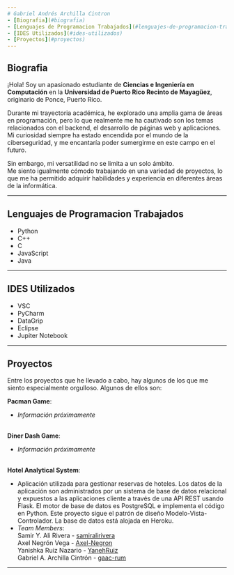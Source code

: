 ```yaml
---
# Gabriel Andrés Archilla Cintron
- [Biografia](#biografia)
- [Lenguajes de Programacion Trabajados](#lenguajes-de-programacion-trabajados)
- [IDES Utilizados](#ides-utilizados)
- [Proyectos](#proyectos)
---
```

## Biografia
¡Hola! Soy un apasionado estudiante de **Ciencias e Ingeniería en Computación** en la **Universidad de Puerto Rico Recinto de Mayagüez**, originario de Ponce, Puerto Rico.<br>

Durante mi trayectoria académica, he explorado una amplia gama de áreas en programación, pero lo que realmente me ha cautivado son los temas relacionados con el backend, el desarrollo de páginas web y aplicaciones.<br> Mi curiosidad siempre ha estado encendida por el mundo de la ciberseguridad, y me encantaría poder sumergirme en este campo en el futuro.

Sin embargo, mi versatilidad no se limita a un solo ámbito.<br> Me siento igualmente cómodo trabajando en una variedad de proyectos, lo que me ha permitido adquirir habilidades y experiencia en diferentes áreas de la informática.

---

## Lenguajes de Programacion Trabajados
- Python
- C++
- C
- JavaScript
- Java

---

## IDES Utilizados
- VSC
- PyCharm
- DataGrip
- Eclipse
- Jupiter Notebook

---

## Proyectos
Entre los proyectos que he llevado a cabo, hay algunos de los que me siento especialmente orgulloso. Algunos de ellos son:

**Pacman Game**:
- *Información próximamente*<br><br>

**Diner Dash Game**:
- *Información próximamente*<br><br>

**Hotel Analytical System**:
- Aplicación utilizada para gestionar reservas de hoteles. Los datos de la aplicación son administrados por un sistema de base de datos relacional y expuestos a las aplicaciones cliente a través de una API REST usando Flask. El motor de base de datos es PostgreSQL e implementa el código en Python. Este proyecto sigue el patrón de diseño Modelo-Vista-Controlador. La base de datos está alojada en Heroku.
- *Team Members*:<br>
Samir Y. Ali Rivera - [samiralirivera](https://github.com/samiralirivera)<br>
Axel Negrón Vega - [Axel-Negron](https://github.com/Axel-Negron)<br> 
Yanishka Ruiz Nazario - [YanehRuiz](https://github.com/YanehRuiz)<br> 
Gabriel A. Archilla Cintrón - [gaac-rum](https://github.com/gaac-rum)<br>

---
